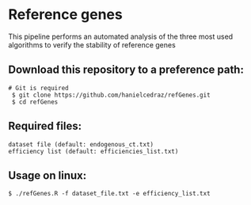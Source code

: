 
 
 # Reference genes
   This pipeline performs an automated analysis of the three most used algorithms to verify the stability of reference genes
 
 ## Download this repository to a preference path:<br>
	# Git is required
   	 $ git clone https://github.com/hanielcedraz/refGenes.git
   	 $ cd refGenes

    
  ## Required files:
    dataset file (default: endogenous_ct.txt)
    efficiency list (default: efficiencies_list.txt)

  ## Usage on linux: </br>
    $ ./refGenes.R -f dataset_file.txt -e efficiency_list.txt


